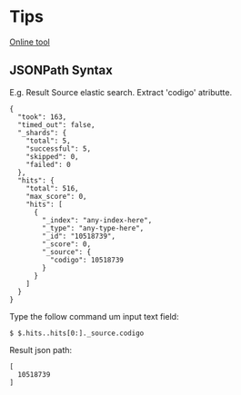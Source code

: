 # Tips

[Online tool](https://jsonpath.com/)

## JSONPath Syntax

E.g. Result Source elastic search. Extract 'codigo' atributte.  

```
{
  "took": 163,
  "timed_out": false,
  "_shards": {
    "total": 5,
    "successful": 5,
    "skipped": 0,
    "failed": 0
  },
  "hits": {
    "total": 516,
    "max_score": 0,
    "hits": [
      {
        "_index": "any-index-here",
        "_type": "any-type-here",
        "_id": "10518739",
        "_score": 0,
        "_source": {
          "codigo": 10518739
        }
      }
    ]
  }
}
```

Type the follow command um input text field:

`$ $.hits..hits[0:]._source.codigo `

Result json path:

```
[
  10518739
]
```


